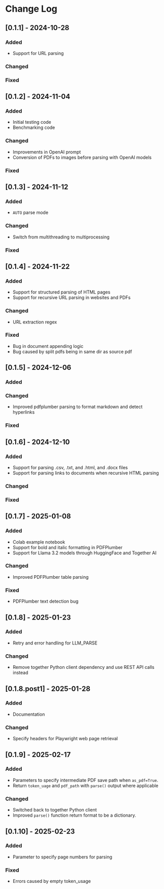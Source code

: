 # Change Log

## [0.1.1] - 2024-10-28

### Added
- Support for URL parsing

### Changed

### Fixed

## [0.1.2] - 2024-11-04

### Added
- Initial testing code
- Benchmarking code

### Changed
- Improvements in OpenAI prompt
- Conversion of PDFs to images before parsing with OpenAI models

### Fixed


## [0.1.3] - 2024-11-12

### Added
- `AUTO` parse mode

### Changed
- Switch from multithreading to multiprocessing

### Fixed

## [0.1.4] - 2024-11-22

### Added
- Support for structured parsing of HTML pages
- Support for recursive URL parsing in websites and PDFs

### Changed
- URL extraction regex

### Fixed
- Bug in document appending logic
- Bug caused by split pdfs being in same dir as source pdf

## [0.1.5] - 2024-12-06

### Added

### Changed
- Improved pdfplumber parsing to format markdown and detect hyperlinks

### Fixed

## [0.1.6] - 2024-12-10

### Added
* Support for parsing .csv, .txt, and .html, and .docx files
* Support for parsing links to documents when recursive HTML parsing

### Changed

### Fixed

## [0.1.7] - 2025-01-08

### Added
* Colab example notebook
* Support for bold and italic formatting in PDFPlumber
* Support for Llama 3.2 models through HuggingFace and Together AI

### Changed
* Improved PDFPlumber table parsing

### Fixed
* PDFPlumber text detection bug

## [0.1.8] - 2025-01-23

### Added
* Retry and error handling for LLM_PARSE

### Changed
* Remove together Python client dependency and use REST API calls instead

## [0.1.8.post1] - 2025-01-28

### Added
* Documentation

### Changed
* Specify headers for Playwright web page retrieval

## [0.1.9] - 2025-02-17

### Added
- Parameters to specify intermediate PDF save path when `as_pdf=True`.
- Return `token_uage` and `pdf_path` with `parse()` output where applicable

### Changed
- Switched back to together Python client
- Improved `parse()` function return format to be a dictionary.


## [0.1.10] - 2025-02-23

### Added
- Parameter to specify page numbers for parsing

### Fixed
- Errors caused by empty token_usage
